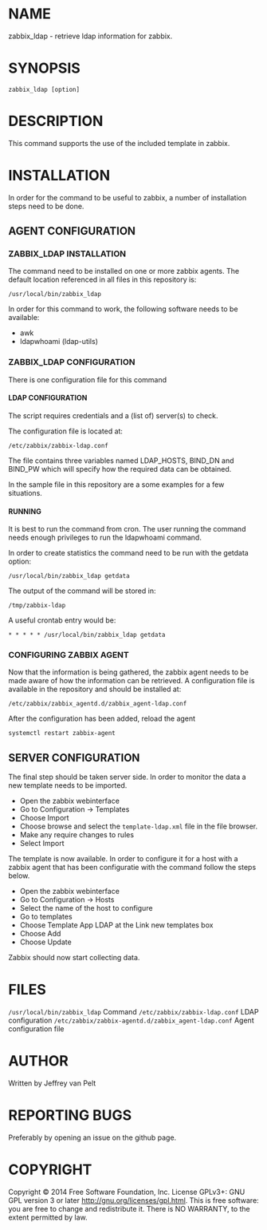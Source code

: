 # NAME

zabbix_ldap - retrieve ldap information for zabbix.

# SYNOPSIS

`zabbix_ldap [option]`

# DESCRIPTION

This command supports the use of the included template in zabbix.

# INSTALLATION

In order for the command to be useful to zabbix, a number of installation steps
need to be done.

## AGENT CONFIGURATION

### ZABBIX_LDAP INSTALLATION

The command need to be installed on one or more zabbix agents. The default location
referenced in all files in this repository is:

`/usr/local/bin/zabbix_ldap`

In order for this command to work, the following software needs to be available:

* awk
* ldapwhoami (ldap-utils)

### ZABBIX_LDAP CONFIGURATION

There is one configuration file for this command

#### LDAP CONFIGURATION

The script requires credentials and a (list of) server(s) to check.

The configuration file is located at:

`/etc/zabbix/zabbix-ldap.conf`

The file contains three variables named LDAP_HOSTS, BIND_DN and BIND_PW which will specify how
the required data can be obtained.

In the sample file in this repository are a some examples for a few situations.

#### RUNNING

It is best to run the command from cron. The user running the command needs enough
privileges to run the ldapwhoami command.

In order to create statistics the command need to be run with the getdata option:

`/usr/local/bin/zabbix_ldap getdata`

The output of the command will be stored in:

`/tmp/zabbix-ldap`

A useful crontab entry would be:

`* * * * * /usr/local/bin/zabbix_ldap getdata`

### CONFIGURING ZABBIX AGENT

Now that the information is being gathered, the zabbix agent needs to be made aware
of how the information can be retrieved. A configuration file is available in the
repository and should be installed at:

`/etc/zabbix/zabbix_agentd.d/zabbix_agent-ldap.conf`

After the configuration has been added, reload the agent

`systemctl restart zabbix-agent`

## SERVER CONFIGURATION

The final step should be taken server side. In order to monitor the data a new
template needs to be imported.

* Open the zabbix webinterface
* Go to Configuration -> Templates
* Choose Import
* Choose browse and select the `template-ldap.xml` file in the file browser.
* Make any require changes to rules
* Select Import

The template is now available. In order to configure it for a host with a zabbix
agent that has been configuratie with the command follow the steps below.

* Open the zabbix webinterface
* Go to Configuration -> Hosts
* Select the name of the host to configure
* Go to templates
* Choose Template App LDAP at the Link new templates box
* Choose Add
* Choose Update

Zabbix should now start collecting data.

# FILES

`/usr/local/bin/zabbix_ldap` Command
`/etc/zabbix/zabbix-ldap.conf` LDAP configuration
`/etc/zabbix/zabbix-agentd.d/zabbix_agent-ldap.conf` Agent configuration file

# AUTHOR

Written by Jeffrey van Pelt

# REPORTING BUGS

Preferably by opening an issue on the github page.

# COPYRIGHT

Copyright  ©  2014  Free Software Foundation, Inc.  License GPLv3+: GNU
GPL version 3 or later <http://gnu.org/licenses/gpl.html>.
This is free software: you are free  to  change  and  redistribute  it.
There is NO WARRANTY, to the extent permitted by law.
